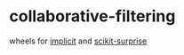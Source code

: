 # collaborative-filtering

wheels for [implicit](https://github.com/benfred/implicit) and [scikit-surprise](https://github.com/NicolasHug/Surprise)
